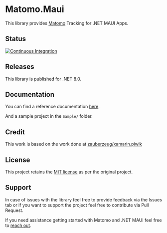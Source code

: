 # Matomo.Maui

This library provides [Matomo](https://matomo.org) Tracking for .NET MAUI Apps.

## Status

[![Continuous Integration](https://github.com/bnotech/Matomo.Maui/actions/workflows/ci.yml/badge.svg)](https://github.com/bnotech/Matomo.Maui/actions/workflows/ci.yml)

## Releases

This library is published for .NET 8.0.

## Documentation

You can find a reference documentation [here](https://bnotech.github.io/Matomo.Maui/html/index.html).

And a sample project in the `Sample/` folder.

## Credit

This work is based on the work done at [zauberzeug/xamarin.piwik](https://github.com/zauberzeug/xamarin.piwik)

## License

This project retains the [MIT license](https://github.com/bfn-tech/Matomo.Maui/blob/main/LICENSE.md) as per the original project.

## Support

In case of issues with the library feel free to provide feedback via the Issues tab or if you want to support the project feel free to contribute via Pull Request.

If you need assistance getting started with Matomo and .NET MAUI feel free to [reach out](https://www.bnotech.com/en/contact.html).